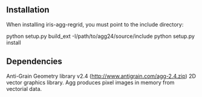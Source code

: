 Installation
------------

When installing iris-agg-regrid, you must point to the include directory:

  python setup.py build_ext -I/path/to/agg24/source/include
  python setup.py install

Dependencies
------------

Anti-Grain Geometry library v2.4 (http://www.antigrain.com/agg-2.4.zip)
    2D vector graphics library. Agg produces pixel images in memory from
    vectorial data.
